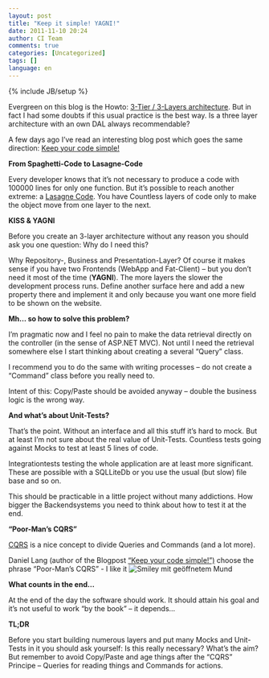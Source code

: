 ```yaml
---
layout: post
title: "Keep it simple! YAGNI!"
date: 2011-11-10 20:24
author: CI Team
comments: true
categories: [Uncategorized]
tags: []
language: en
---
```

{% include JB/setup %}
<p>Evergreen on this blog is the Howto: <a href="{{BASE_PATH}}/2010/10/23/howto-3-tier-3-layer-architecture/">3-Tier / 3-Layers architecture</a>. But in fact I had some doubts if this usual practice is the best way. Is a three layer architecture with an own DAL always recommendable?</p> <p>A few days ago I’ve read an interesting blog post which goes the same direction: <a href="http://daniellang.net/keep-your-code-simple/">Keep your code simple!</a></p> <p><strong></strong></p> <p><strong>From Spaghetti-Code to Lasagne-Code</strong></p> <p>Every developer knows that it’s not necessary to produce a code with 100000 lines for only one function. But it’s possible to reach another extreme: a <a href="http://c2.com/cgi/wiki?LasagnaCode">Lasagne Code</a>. You have Countless layers of code only to make the object move from one layer to the next.</p> <p><strong></strong></p> <p><strong>KISS &amp; YAGNI</strong></p> <p><strong></strong></p> <p>Before you create an 3-layer architecture without any reason you should ask you one question: Why do I need this?</p> <p>Why Repository-, Business and Presentation-Layer? Of course it makes sense if you have two Frontends (WebApp and Fat-Client) – but you don’t need it most of the time (<strong>YAGNI</strong>). The more layers the slower the development process runs. Define another surface here and add a new property there and implement it and only because you want one more field to be shown on the website.</p> <p><strong>Mh… so how to solve this problem? </strong></p> <p><strong></strong></p> <p>I’m pragmatic now and I feel no pain to make the data retrieval directly on the controller (in the sense of ASP.NET MVC). Not until I need the retrieval somewhere else I start thinking about creating a several “Query” class.</p> <p>I recommend you to do the same with writing processes – do not create a “Command” class before you really need to.</p> <p>Intent of this: Copy/Paste should be avoided anyway – double the business logic is the wrong way.</p> <p><strong>And what’s about Unit-Tests?</strong></p> <p><strong></strong></p> <p>That’s the point. Without an interface and all this stuff it’s hard to mock. But at least I’m not sure about the real value of Unit-Tests. Countless tests going against Mocks to test at least 5 lines of code.</p> <p>Integrationtests testing the whole application are at least more significant. These are possible with a SQLLiteDb or you use the usual (but slow) file base and so on.</p> <p>This should be practicable in a little project without many addictions. How bigger the Backendsystems you need to think about how to test it at the end.</p> <p><strong>“Poor-Man’s CQRS”</strong></p> <p><a href="http://www.cqrsinfo.com/">CQRS</a> is a nice concept to divide Queries and Commands (and a lot more).</p> <p>Daniel Lang (author of the Blogpost <a href="http://daniellang.net/keep-your-code-simple/">“Keep your code simple!”)</a> choose the phrase “Poor-Man’s CQRS” - I like it <img style="border-bottom-style: none; border-right-style: none; border-top-style: none; border-left-style: none" class="wlEmoticon wlEmoticon-openmouthedsmile" alt="Smiley mit ge&ouml;ffnetem Mund" src="{{BASE_PATH}}/assets/wp-images-en/wlEmoticon-openmouthedsmile1.png"></p> <p><strong>What counts in the end…</strong></p> <p>At the end of the day the software should work. It should attain his goal and it’s not useful to work “by the book” – it depends…</p> <p><strong></strong></p> <p><strong>TL;DR</strong></p> <p>Before you start building numerous layers and put many Mocks and Unit-Tests in it you should ask yourself: Is this really necessary? What’s the aim? But remember to avoid Copy/Paste and age things after the “CQRS” Principe – Queries for reading things and Commands for actions.</p>
